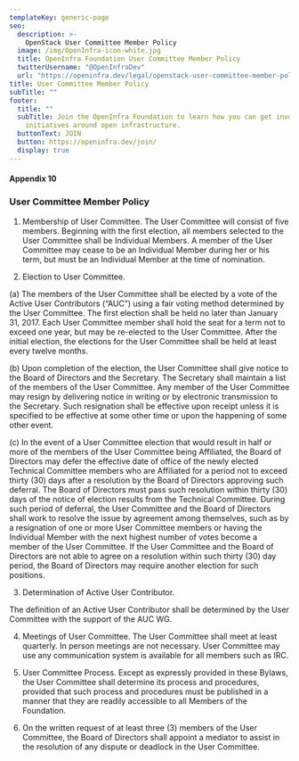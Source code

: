 ```yaml
---
templateKey: generic-page
seo:
  description: >-
    OpenStack User Committee Member Policy
  image: /img/OpenInfra-icon-white.jpg
  title: OpenInfra Foundation User Committee Member Policy
  twitterUsername: "@OpenInfraDev"
  url: "https://openinfra.dev/legal/openstack-user-committee-member-policy"
title: User Committee Member Policy
subTitle: ""
footer:
  title: ""
  subTitle: Join the OpenInfra Foundation to learn how you can get involved in
    initiatives around open infrastructure.
  buttonText: JOIN
  button: https://openinfra.dev/join/
  display: true
---
```


#### Appendix 10

### User Committee Member Policy

1. Membership of User Committee. The User Committee will consist of five members. Beginning with the first election, all members selected to the User Committee shall be Individual Members. A member of the User Committee may cease to be an Individual Member during her or his term, but must be an Individual Member at the time of nomination.

2. Election to User Committee.

(a) The members of the User Committee shall be elected by a vote of the Active User Contributors (“AUC”) using a fair voting method determined by the User Committee. The first election shall be held no later than January 31, 2017. Each User Committee member shall hold the seat for a term not to exceed one year, but may be re-elected to the User Committee. After the initial election, the elections for the User Committee shall be held at least every twelve months.

(b) Upon completion of the election, the User Committee shall give notice to the Board of Directors and the Secretary. The Secretary shall maintain a list of the members of the User Committee. Any member of the User Committee may resign by delivering notice in writing or by electronic transmission to the Secretary. Such resignation shall be effective upon receipt unless it is specified to be effective at some other time or upon the happening of some other event.

(c) In the event of a User Committee election that would result in half or more of the members of the User Committee being Affiliated, the Board of Directors may defer the effective date of office of the newly elected Technical Committee members who are Affiliated for a period not to exceed thirty (30) days after a resolution by the Board of Directors approving such deferral. The Board of Directors must pass such resolution within thirty (30) days of the notice of election results from the Technical Committee. During such period of deferral, the User Committee and the Board of Directors shall work to resolve the issue by agreement among themselves, such as by a resignation of one or more User Committee members or having the Individual Member with the next highest number of votes become a member of the User Committee. If the User Committee and the Board of Directors are not able to agree on a resolution within such thirty (30) day period, the Board of Directors may require another election for such positions.

3. Determination of Active User Contributor.

The definition of an Active User Contributor shall be determined by the User Committee with the support of the AUC WG.

4. Meetings of User Committee. The User Committee shall meet at least quarterly. In person meetings are not necessary. User Committee may use any communication system is available for all members such as IRC.

5. User Committee Process. Except as expressly provided in these Bylaws, the User Committee shall determine its process and procedures, provided that such process and procedures must be published in a manner that they are readily accessible to all Members of the Foundation.

6. On the written request of at least three (3) members of the User Committee, the Board of Directors shall appoint a mediator to assist in the resolution of any dispute or deadlock in the User Committee.
